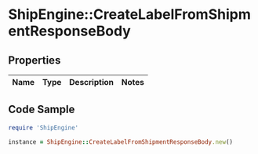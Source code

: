# ShipEngine::CreateLabelFromShipmentResponseBody

## Properties

Name | Type | Description | Notes
------------ | ------------- | ------------- | -------------

## Code Sample

```ruby
require 'ShipEngine'

instance = ShipEngine::CreateLabelFromShipmentResponseBody.new()
```


